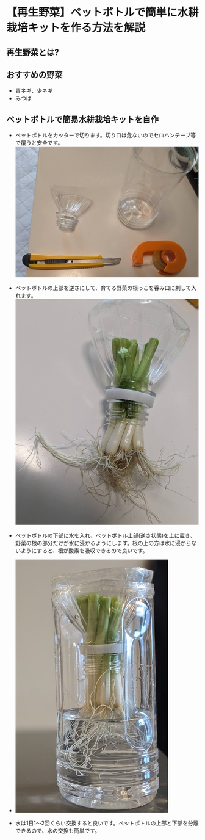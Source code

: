 # 【再生野菜】ペットボトルで簡単に水耕栽培キットを作る方法を解説

## 再生野菜とは?


## おすすめの野菜

- 青ネギ、少ネギ
- みつば

## ペットボトルで簡易水耕栽培キットを自作

- ペットボトルをカッターで切ります。切り口は危ないのでセロハンテープ等で覆うと安全です。
![図1](./assets/hydroponics-regenerated-vegetables-plastic-bottle/1.jpg) 

- ペットボトルの上部を逆さにして、育てる野菜の根っこを呑み口に刺して入れます。
![図4](./assets/hydroponics-regenerated-vegetables-plastic-bottle/4.jpg) 

- ペットボトルの下部に水を入れ、ペットボトル上部(逆さ状態)を上に置き、野菜の根の部分だけが水に浸かるようにします。根の上の方は水に浸からないようにすると、根が酸素を吸収できるので良いです。
- ![図5](./assets/hydroponics-regenerated-vegetables-plastic-bottle/5.jpg) 

- 水は1日1〜2回くらい交換すると良いです。ペットボトルの上部と下部を分離できるので、水の交換も簡単です。